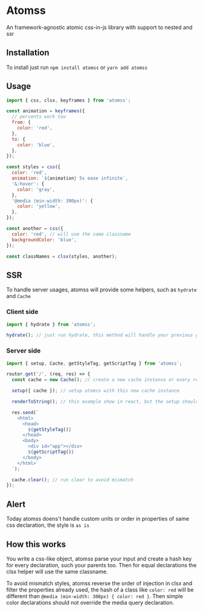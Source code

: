 # Atomss

An framework-agnostic atomic css-in-js library with support to nested and ssr

## Installation

To install just run `npm install atomss` or `yarn add atomss`

## Usage

```javascript
import { css, clsx, keyframes } from 'atomss';

const animation = keyframes({
  // percents work too
  from: {
    color: 'red',
  },
  to: {
    color: 'blue',
  },
});

const styles = css({
  color: 'red',
  animation: `${animation} 5s ease infinite`,
  '&:hover': {
    color: 'gray',
  },
  '@media (min-width: 300px)': {
    color: 'yellow',
  },
});

const another = css({
  color: 'red', // will use the same classname
  backgroundColor: 'blue',
});

const classNames = clsx(styles, another);
```

## SSR

To handle server usages, atomss will provide some helpers, such as `hydrate` and `Cache`

### Client side

```javascript
import { hydrate } from 'atomss';

hydrate(); // just run hydrate, this method will handle your previous generated cache
```

### Server side

```javascript
import { setup, Cache, getStyleTag, getScriptTag } from 'atomss';

router.get('/', (req, res) => {
  const cache = new Cache(); // create a new cache instance or every request

  setup({ cache }); // setup atomss with this new cache instance

  renderToString(); // this example show in react, but the setup should run before string render

  res.send(`
    <html>
      <head>
        ${getStyleTag()}
      </head>
      <body>
        <div id="app"></div>
        ${getScriptTag()}
      </body>
    </html>
  `);

  cache.clear(); // run clear to avoid mismatch
});
```

## Alert

Today atomss doens't handle custom units or order in properties of same css declaration, the style is `as is`

## How this works

You write a css-like object, atomss parse your input and create a hash key for every declaration, such your parents too. Then for equal declarations the clsx helper will use the same classname.

To avoid mismatch styles, atomss reverse the order of injection in clsx and filter the properties already used, the hash of a class like `color: red` will be different than `@media (min-width: 300px) { color: red }`. Then simple color declarations should not override the media query declaration.
